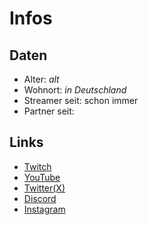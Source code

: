 # Infos

## Daten

  - Alter: *alt*
  - Wohnort: *in Deutschland*
  - Streamer seit: schon immer
  - Partner seit: 

## Links
  - [Twitch](https://www.twitch.tv/raggelton)
  - [YouTube](https://www.youtube.com/raggelton)
  - [Twitter(X)](twitter.com/raggelton)
  - [Discord](discord.com/invite/aPap3skBGV)
  - [Instagram](instagram.com/raggelton)

